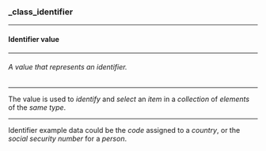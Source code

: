 ### _class_identifier



------
#### Identifier value



------
###### A value that represents an identifier.



------
The value is used to *identify* and *select* an *item* in a *collection* of *elements* of the *same type*.



------
Identifier example data could be the *code* assigned to a *country*, or the *social security number* for a *person*.